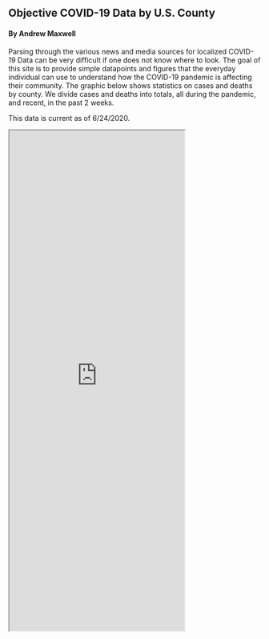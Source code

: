 ## Objective COVID-19 Data by U.S. County
#### By Andrew Maxwell

Parsing through the various news and media sources for localized COVID-19 Data can be very difficult if one does not know where to look. The goal of this site is to provide simple datapoints and figures that the everyday individual can use to understand how the COVID-19 pandemic is affecting their community. The graphic below shows statistics on cases and deaths by county. We divide cases and deaths into totals, all during the pandemic, and recent, in the past 2 weeks.  

This data is current as of 6/24/2020.

<iframe src= "https://public.tableau.com/views/CommunityCovidTableau_v2/Dashboard1?:language=en&:display_count=y&:origin=viz_share_link:embed=true:showVizHome=no" height = "1000" width = "350"></iframe>
